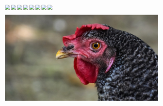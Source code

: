  <img src="https://img.shields.io/badge/java-007396?style=flat-square&logo=java&logoColor=white"/> <img src="https://img.shields.io/badge/JavaScript-F7DF1E?style=flat-square&logo=javaScript&logoColor=white"/> <img src="https://img.shields.io/badge/Eclipse IDE-2C2255?style=flat-square&logo=Eclipse IDE&logoColor=white"/> <img src="https://img.shields.io/badge/jQuery-0769AD?style=flat-square&logo=jQuery&logoColor=white"/> <img src="https://img.shields.io/badge/Android-3DDC84?style=flat-square&logo=Android&logoColor=white"/> <img src="https://img.shields.io/badge/Spring-6DB33F?style=flat-square&logo=Spring&logoColor=white"/> <img src="https://img.shields.io/badge/JSON-000000?style=flat-square&logo=JSON&logoColor=white"/> <img src="https://img.shields.io/badge/Apache Tomcat-F8DC75?style=flat-square&logo=Apache Tomcat&logoColor=white"/>


<img src="image/Chicken.jpg">
